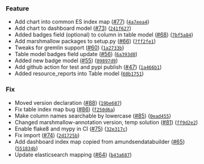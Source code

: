 ### Feature
* Add chart into common ES index map ([#77](https://github.com/amundsen-io/amundsencommon/issues/77)) ([`4a7eea4`](https://github.com/amundsen-io/amundsencommon/commit/4a7eea49a22371d1cbf21258685790f4fc1beafb))
* Add chart to dashboard model ([#73](https://github.com/amundsen-io/amundsencommon/issues/73)) ([`241f627`](https://github.com/amundsen-io/amundsencommon/commit/241f6270617f3e623ab03c3ecb798f365858ccc2))
* Added badges field (optional) to column in table model ([#68](https://github.com/amundsen-io/amundsencommon/issues/68)) ([`7bf5a84`](https://github.com/amundsen-io/amundsencommon/commit/7bf5a84101bd4232bb74b1c3236421432e9c19c8))
* Add marshmallow packages to setup.py ([#66](https://github.com/amundsen-io/amundsencommon/issues/66)) ([`7ff2fe1`](https://github.com/amundsen-io/amundsencommon/commit/7ff2fe1c6e299338c6cc78b90196fa353b67b995))
* Tweaks for gremlin support ([#60](https://github.com/amundsen-io/amundsencommon/issues/60)) ([`1a2733b`](https://github.com/amundsen-io/amundsencommon/commit/1a2733bbe667eac3cb58429e6318eead52903a95))
* Table model badges field update ([#56](https://github.com/amundsen-io/amundsencommon/issues/56)) ([`6a393d0`](https://github.com/amundsen-io/amundsencommon/commit/6a393d0e1ca6ff7aef55d0909e29d843c5068de6))
* Added new badge model ([#55](https://github.com/amundsen-io/amundsencommon/issues/55)) ([`09897d9`](https://github.com/amundsen-io/amundsencommon/commit/09897d9828e87ff2eb372b06a35684e197613165))
* Add github action for test and pypi publish ([#47](https://github.com/amundsen-io/amundsencommon/issues/47)) ([`1a466b1`](https://github.com/amundsen-io/amundsencommon/commit/1a466b1c9506491c5caeaf19ab6398fca55f44e0))
* Added resource_reports into Table model ([`60b1751`](https://github.com/amundsen-io/amundsencommon/commit/60b1751be8e99a77a83876d5264e6530d37f50e4))

### Fix
* Moved version declaration ([#88](https://github.com/amundsen-io/amundsencommon/issues/88)) ([`19be687`](https://github.com/amundsen-io/amundsencommon/commit/19be687817604cc23752cff01c791b5369d5a635))
* Fix table index map bug ([#86](https://github.com/amundsen-io/amundsencommon/issues/86)) ([`f250d6a`](https://github.com/amundsen-io/amundsencommon/commit/f250d6aea170e2d3e448867f68bc40f4c01cb91b))
* Make column names searchable by lowercase ([#85](https://github.com/amundsen-io/amundsencommon/issues/85)) ([`0ead455`](https://github.com/amundsen-io/amundsencommon/commit/0ead4550e4e918698ac236cb72f87a9c8895f664))
* Changed marshmallow-annotation version, temp solution ([#81](https://github.com/amundsen-io/amundsencommon/issues/81)) ([`ff9d2e2`](https://github.com/amundsen-io/amundsencommon/commit/ff9d2e249452bf85924ec5864003bf96494e2500))
* Enable flake8 and mypy in CI ([#75](https://github.com/amundsen-io/amundsencommon/issues/75)) ([`32e317c`](https://github.com/amundsen-io/amundsencommon/commit/32e317c42a68d3ec9a651ae9271d3e7451b66e71))
* Fix import ([#74](https://github.com/amundsen-io/amundsencommon/issues/74)) ([`2d1725b`](https://github.com/amundsen-io/amundsencommon/commit/2d1725bb001785c01d2e69330c5b31947eb5fce5))
* Add dashboard index map copied from amundsendatabuilder ([#65](https://github.com/amundsen-io/amundsencommon/issues/65)) ([`551834b`](https://github.com/amundsen-io/amundsencommon/commit/551834bbf0f8cf1a498f8017325930a03ef4f62a))
* Update elasticsearch mapping ([#64](https://github.com/amundsen-io/amundsencommon/issues/64)) ([`b43a687`](https://github.com/amundsen-io/amundsencommon/commit/b43a6870e6579e7e7a5b94af6e0e0e1867f3ef97))
